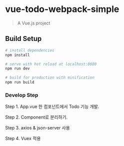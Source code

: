 # vue-todo-webpack-simple

> A Vue.js project

## Build Setup

``` bash
# install dependencies
npm install

# serve with hot reload at localhost:8080
npm run dev

# build for production with minification
npm run build
```

### Develop Step
Step 1. App.vue 한 컴포넌트에서 Todo 기능 개발.

Step 2. Component로 분리하기.

Step 3. axios & json-server 사용

Step 4. Vuex 적용
